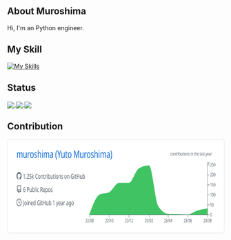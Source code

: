 <h2> About Muroshima </h2>
Hi, I'm an Python engineer. 

<h2> My Skill </h2>

[![My Skills](https://skillicons.dev/icons?i=html,css,js,ts,py,django,fastapi,linux,mysql,sqlite,docker,figma,postman,github,githubactions,gcp)](https://skillicons.dev)

 <h2> Status </h2>

<a href="https://github.com/anuraghazra/github-readme-stats">
  <img align="center" src="https://github-readme-stats.vercel.app/api?username=muroshima&show_icons=true" height="158px" />
</a>

<a href="https://github.com/anuraghazra/github-readme-stats">
  <img align="center" src="https://github-readme-stats.vercel.app/api/top-langs/?username=muroshima&layout=compact" />
</a>

<a href="https://github.com/ryo-ma/github-profile-trophy">
  <img align="center" src="https://github-profile-trophy.vercel.app/?username=muroshima&title=Joined2020,Commit,PullRequest,Repositories,Issues" height="151px" />
</a>

<h2>Contribution</h2>
<a href="https://github.com/vn7n24fzkq/github-profile-summary-cards">
  <img align="center" src="https://raw.githubusercontent.com/muroshima/muroshima/main/profile-summary-card-output/github/0-profile-details.svg" height="220px" />
</a>
